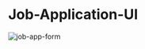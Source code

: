 # Job-Application-UI

![job-app-form](https://user-images.githubusercontent.com/98866910/204124349-c3434b0b-52d7-4803-92b8-530778a9d46b.JPG)
